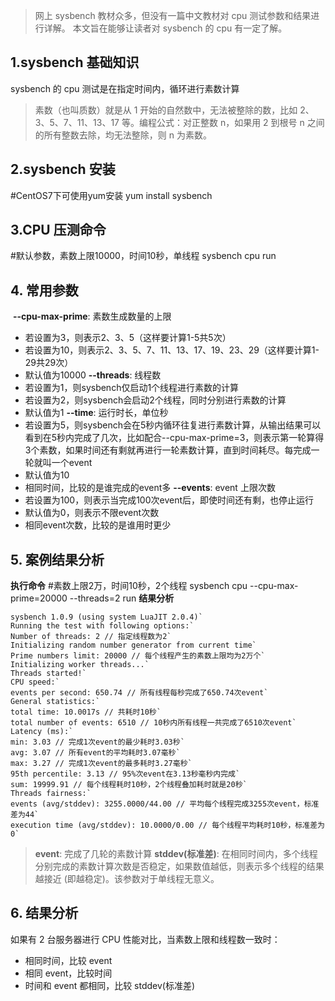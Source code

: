 > 网上 sysbench 教材众多，但没有一篇中文教材对 cpu 测试参数和结果进行详解。 本文旨在能够让读者对 sysbench 的 cpu 有一定了解。
## 1.sysbench 基础知识
sysbench 的 cpu 测试是在指定时间内，循环进行素数计算
> 素数（也叫质数）就是从 1 开始的自然数中，无法被整除的数，比如 2、3、5、7、11、13、17 等。编程公式：对正整数 n，如果用 2 到根号 n 之间的所有整数去除，均无法整除，则 n 为素数。
## 2.sysbench 安装
#CentOS7下可使用yum安装
yum install sysbench
## 3.CPU 压测命令
#默认参数，素数上限10000，时间10秒，单线程
sysbench cpu run
## 4. 常用参数
​        **--cpu-max-prime**: 素数生成数量的上限
- 若设置为3，则表示2、3、5（这样要计算1-5共5次）
- 若设置为10，则表示2、3、5、7、11、13、17、19、23、29（这样要计算1-29共29次）
- 默认值为10000
**--threads**: 线程数
- 若设置为1，则sysbench仅启动1个线程进行素数的计算
- 若设置为2，则sysbench会启动2个线程，同时分别进行素数的计算
- 默认值为1
**--time**: 运行时长，单位秒
- 若设置为5，则sysbench会在5秒内循环往复进行素数计算，从输出结果可以看到在5秒内完成了几次，比如配合--cpu-max-prime=3，则表示第一轮算得3个素数，如果时间还有剩就再进行一轮素数计算，直到时间耗尽。每完成一轮就叫一个event
- 默认值为10
- 相同时间，比较的是谁完成的event多
**--events**: event 上限次数
- 若设置为100，则表示当完成100次event后，即使时间还有剩，也停止运行
- 默认值为0，则表示不限event次数
- 相同event次数，比较的是谁用时更少
## 5\. 案例结果分析
**执行命令**
#素数上限2万，时间10秒，2个线程
sysbench cpu --cpu-max-prime=20000 --threads=2 run
**结果分析**
```
sysbench 1.0.9 (using system LuaJIT 2.0.4)`
Running the test with following options:`
Number of threads: 2 // 指定线程数为2`
Initializing random number generator from current time`
Prime numbers limit: 20000 // 每个线程产生的素数上限均为2万个`
Initializing worker threads...`
Threads started!`
CPU speed:`
events per second: 650.74 // 所有线程每秒完成了650.74次event`
General statistics:`
total time: 10.0017s // 共耗时10秒`
total number of events: 6510 // 10秒内所有线程一共完成了6510次event`
Latency (ms):`
min: 3.03 // 完成1次event的最少耗时3.03秒`
avg: 3.07 // 所有event的平均耗时3.07毫秒`
max: 3.27 // 完成1次event的最多耗时3.27毫秒`
95th percentile: 3.13 // 95%次event在3.13秒毫秒内完成`
sum: 19999.91 // 每个线程耗时10秒，2个线程叠加耗时就是20秒`
Threads fairness:`
events (avg/stddev): 3255.0000/44.00 // 平均每个线程完成3255次event，标准差为44`
execution time (avg/stddev): 10.0000/0.00 // 每个线程平均耗时10秒，标准差为0`
```
> **event**: 完成了几轮的素数计算
> **stddev(标准差)**: 在相同时间内，多个线程分别完成的素数计算次数是否稳定，如果数值越低，则表示多个线程的结果越接近 (即越稳定)。该参数对于单线程无意义。
## 6\. 结果分析
如果有 2 台服务器进行 CPU 性能对比，当素数上限和线程数一致时：
*   相同时间，比较 event
*   相同 event，比较时间
*   时间和 event 都相同，比较 stddev(标准差)
